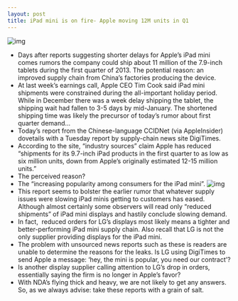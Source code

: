 ```yaml
---
layout: post
title: iPad mini is on fire- Apple moving 12M units in Q1
---
```

![img](http://media.idownloadblog.com/wp-content/uploads/2012/12/iPad-mini-promo-Smart-Cover-launching-Safari.jpg)
* Days after reports suggesting shorter delays for Apple’s iPad mini comes rumors the company could ship about 11 million of the 7.9-inch tablets during the first quarter of 2013. The potential reason: an improved supply chain from China’s factories producing the device.
* At last week’s earnings call, Apple CEO Tim Cook said iPad mini shipments were constrained during the all-important holiday period. While in December there was a week delay shipping the tablet, the shipping wait had fallen to 3-5 days by mid-January. The shortened shipping time was likely the precursor of today’s rumor about first quarter demand…
* Today’s report from the Chinese-language CCIDNet (via AppleInsider) dovetails with a Tuesday report by supply-chain news site DigiTimes.
* According to the site, “industry sources” claim Apple has reduced “shipments for its 9.7-inch iPad products in the first quarter to as low as six million units, down from Apple’s originally estimated 12-15 million units.”
* The perceived reason?
* The “increasing popularity among consumers for the iPad mini”.
![img](http://media.idownloadblog.com/wp-content/uploads/2012/10/iPad-mini-three-up-front-back-profile.jpg)
* This report seems to bolster the earlier rumor that whatever supply issues were slowing iPad minis getting to customers has eased. Although almost certainly some observers will read only “reduced shipments” of iPad mini displays and hastily conclude slowing demand.
* In fact,  reduced orders for LG’s displays most likely means a tighter and better-performing iPad mini supply chain. Also recall that LG is not the only supplier providing displays for the iPad mini.
* The problem with unsourced news reports such as these is readers are unable to determine the reasons for the leaks. Is LG using DigiTimes to send Apple a message: ‘hey, the mini is popular, you need our contract’?
* Is another display supplier calling attention to LG’s drop in orders, essentially saying the firm is no longer in Apple’s favor?
* With NDA’s flying thick and heavy, we are not likely to get any answers. So, as we always advise: take these reports with a grain of salt.

